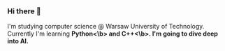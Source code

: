 ### Hi there 👋
I'm studying computer science @ Warsaw University of Technology. Currently I'm learning <b>Python<\b> and <b>C++<\b>. I'm going to dive deep into AI.

